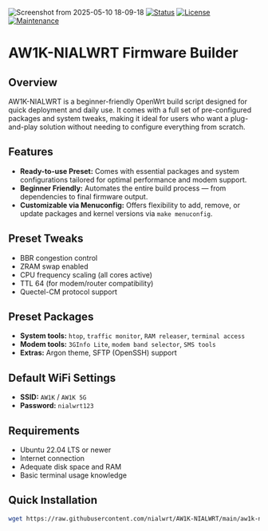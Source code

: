 ![Screenshot from 2025-05-10 18-09-18](https://github.com/user-attachments/assets/815a731d-5891-4cbb-a056-ccac53c3d85b)
[![Status](https://img.shields.io/badge/Status-Stable-green.svg)](https://github.com/nialwrt/AW1K-NIALWRT)
[![License](https://img.shields.io/badge/License-GPLv2-blue.svg)](https://www.gnu.org/licenses/old-licenses/gpl-2.0.html)
[![Maintenance](https://img.shields.io/badge/Maintained-Yes-brightgreen.svg)](https://github.com/nialwrt/AW1K-NIALWRT)
# AW1K-NIALWRT Firmware Builder
## Overview

AW1K-NIALWRT is a beginner-friendly OpenWrt build script designed for quick deployment and daily use. It comes with a full set of pre-configured packages and system tweaks, making it ideal for users who want a plug-and-play solution without needing to configure everything from scratch.

## Features

* **Ready-to-use Preset:** Comes with essential packages and system configurations tailored for optimal performance and modem support.
* **Beginner Friendly:** Automates the entire build process — from dependencies to final firmware output.
* **Customizable via Menuconfig:** Offers flexibility to add, remove, or update packages and kernel versions via `make menuconfig`.

## Preset Tweaks

* BBR congestion control
* ZRAM swap enabled
* CPU frequency scaling (all cores active)
* TTL 64 (for modem/router compatibility)
* Quectel-CM protocol support

## Preset Packages

* **System tools:** `htop`, `traffic monitor`, `RAM releaser`, `terminal access`
* **Modem tools:** `3GInfo Lite`, `modem band selector`, `SMS tools`
* **Extras:** Argon theme, SFTP (OpenSSH) support

## Default WiFi Settings

* **SSID:** `AW1K` / `AW1K 5G`
* **Password:** `nialwrt123`

## Requirements

* Ubuntu 22.04 LTS or newer
* Internet connection
* Adequate disk space and RAM
* Basic terminal usage knowledge

## Quick Installation
```bash
wget https://raw.githubusercontent.com/nialwrt/AW1K-NIALWRT/main/aw1k-nialwrt.sh && chmod +x aw1k-nialwrt.sh && ./aw1k-nialwrt.sh
